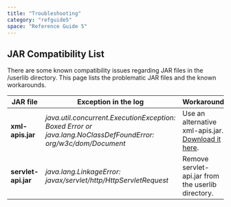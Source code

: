 ```yaml
---
title: "Troubleshooting"
category: "refguide5"
space: "Reference Guide 5"
---
```



## JAR Compatibility List

There are some known compatibility issues regarding JAR files in the <projectpath>/userlib directory. This page lists the problematic JAR files and the known workarounds.

<table><thead><tr><th class="confluenceTh">JAR file</th><th class="confluenceTh">Exception in the log</th><th class="confluenceTh">Workaround</th></tr></thead><tbody><tr><td class="confluenceTd"><strong>xml-apis.jar</strong></td><td class="confluenceTd"><em>java.util.concurrent.ExecutionException: Boxed Error or java.lang.NoClassDefFoundError: org/w3c/dom/Document</em></td><td class="confluenceTd">Use an alternative xml-apis.jar. <a href="attachments/4522375/4751467.jar">Download it here</a>.</td></tr><tr><td class="confluenceTd"><strong>servlet-api.jar</strong></td><td class="confluenceTd"><em>java.lang.LinkageError: javax/servlet/http/HttpServletRequest</em></td><td class="confluenceTd">Remove servlet-api.jar from the userlib directory.</td></tr></tbody></table>